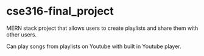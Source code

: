 # cse316-final_project
MERN stack project that allows users to create playlists and share them with other users.

Can play songs from playlists on Youtube with built in Youtube player. 
